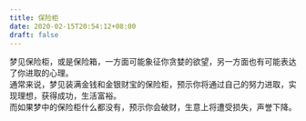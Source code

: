 ```yaml
---
title: 保险柜
date: 2020-02-15T20:54:12+08:00
draft: false
---
```


梦见保险柜，或是保险箱，一方面可能象征你贪婪的欲望，另一方面也有可能表达了你进取的心理。<br>
通常来说，梦见装满金钱和金银财宝的保险柜，预示你将通过自己的努力进取，实现理想，获得成功，生活富裕。<br>
而如果梦中的保险柜什么都没有，预示你会破财，生意上将遭受损失，声誉下降。<br>
